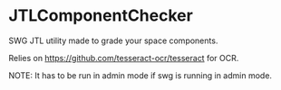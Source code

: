 # JTLComponentChecker

SWG JTL utility made to grade your space components.

Relies on https://github.com/tesseract-ocr/tesseract for OCR.

NOTE: It has to be run in admin mode if swg is running in admin mode. 
